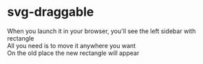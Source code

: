 # svg-draggable

When you launch it in your browser, you'll see the left sidebar with rectangle  
All you need is to move it anywhere you want  
On the old place the new rectangle will appear
